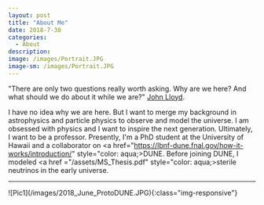 ```yaml
---
layout: post
title: "About Me"
date: 2018-7-30
categories:
  - About
description:
image: /images/Portrait.JPG
image-sm: /images/Portrait.JPG
---
```


"There are only two questions really worth asking. Why are we here? And what should we do about it while we are?" <a href="https://www.ted.com/talks/john_lloyd_inventories_the_invisible">John Lloyd</a>.

I have no idea why we are here. But I want to merge my background in astrophysics and particle physics to observe and model the universe. I am obsessed with physics and I want to inspire the next generation. Ultimately, I want to be a professor. Presently, I'm a PhD student at the University of Hawaii and a collaborator on <a href="https://lbnf-dune.fnal.gov/how-it-works/introduction/" style="color: aqua;>DUNE</a>. Before joining DUNE, I modeled <a href ="/assets/MS_Thesis.pdf" style="color: aqua;>sterile neutrinos</a> in the early universe.
<hr/> ![Pic1](/images/2018_June_ProtoDUNE.JPG){:class="img-responsive"}
